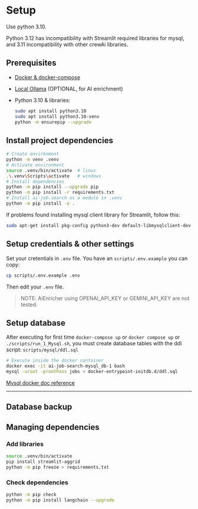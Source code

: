 # Setup

Use python 3.10.

Python 3.12 has incompatibility with Streamlit required libraries for mysql,
and 3.11 incompatibility with other crewAi libraries.

## Prerequisites

- [Docker & docker-compose](https://docs.docker.com/compose/install/)
- [Local Ollama](https://github.com/davidgfolch/OpenAI-local-ollama-chat/blob/main/README_OLLAMA.md) (OPTIONAL, for AI enrichment)
- Python 3.10 & libraries:

    ```bash
    sudo apt install python3.10
    sudo apt install python3.10-venv
    python -m ensurepip --upgrade
    ```

## Install project dependencies

```bash
# Create environment
python -m venv .venv
# Activate environment
source .venv/bin/activate  # linux
.\.venv\Scripts\activate   # windows
# Install dependencies
python -m pip install --upgrade pip
python -m pip install -r requirements.txt
# Install ai-job-search as a module in .venv
python -m pip install -e .
```

If problems found installing mysql client library for Streamlit, follow this:

```bash
sudo apt-get install pkg-config python3-dev default-libmysqlclient-dev build-essential
```

## Setup credentials & other settings

Set your cretentials in `.env` file.
You have an `scripts/.env.example` you can copy:

```bash
cp scripts/.env.example .env
```

Then edit your `.env` file.

> NOTE: AiEnricher using OPENAI_API_KEY or GEMINI_API_KEY are not tested.

## Setup database

After executing for first time `docker-compose up` or `docker compose up` or `./scripts/run_1_Mysql.sh`, you must create database tables with the ddl script:  `scripts/mysql/ddl.sql`

```bash
# Execute inside the docker container
docker exec -it ai-job-search-mysql_db-1 bash
mysql -uroot -prootPass jobs < docker-entrypoint-initdb.d/ddl.sql
```

[Mysql docker doc reference](https://hub.docker.com/_/mysql)

--------------

## Database backup



## Managing dependencies

### Add libraries

```bash
source .venv/bin/activate
pip install streamlit-aggrid
python -m pip freeze > requirements.txt
```

### Check dependencies

```bash
python -m pip check
python -m pip install langchain --upgrade
```
